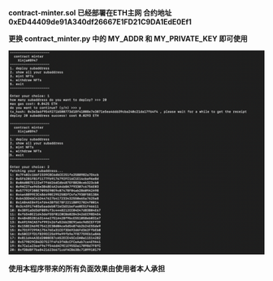 **contract-minter.sol 已经部署在ETH主网 合约地址 0xED44409de91A340df26667E1FD21C9DA1EdE0Ef1**

**更换 contract_minter.py 中的 MY_ADDR 和 MY_PRIVATE_KEY  即可使用**

![image](https://github.com/jungleninja/contract-minter/blob/main/1.png)

**使用本程序带来的所有负面效果由使用者本人承担**

